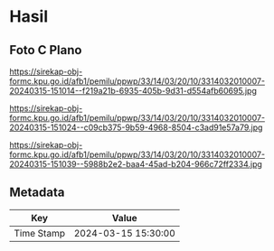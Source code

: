 # Hasil

## Foto C Plano

https://sirekap-obj-formc.kpu.go.id/afb1/pemilu/ppwp/33/14/03/20/10/3314032010007-20240315-151014--f219a21b-6935-405b-9d31-d554afb60695.jpg

https://sirekap-obj-formc.kpu.go.id/afb1/pemilu/ppwp/33/14/03/20/10/3314032010007-20240315-151024--c09cb375-9b59-4968-8504-c3ad91e57a79.jpg

https://sirekap-obj-formc.kpu.go.id/afb1/pemilu/ppwp/33/14/03/20/10/3314032010007-20240315-151039--5988b2e2-baa4-45ad-b204-966c72ff2334.jpg


## Metadata

| Key        | Value               |
| ---------- | ------------------- |
| Time Stamp | 2024-03-15 15:30:00 |




